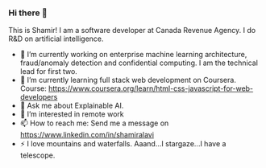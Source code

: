 ### Hi there 👋
This is Shamir! I am a software developer at Canada Revenue Agency. I do R&D on artificial intelligence.

- 🔭 I’m currently working on enterprise machine learning architecture, fraud/anomaly detection and confidential computing. I am the technical lead for first two.
- 🌱 I’m currently learning full stack web development on Coursera. Course: https://www.coursera.org/learn/html-css-javascript-for-web-developers
- 💬 Ask me about Explainable AI.
- 🤔 I’m interested in remote work
- 📫 How to reach me: Send me a message on https://www.linkedin.com/in/shamiralavi
- ⚡ I love mountains and waterfalls. Aaand...I stargaze...I have a telescope.

<!--
**dg1223/dg1223** is a ✨ _special_ ✨ repository because its `README.md` (this file) appears on your GitHub profile.

Here are some ideas to get you started:

- 🔭 I’m currently working on ...
- 🌱 I’m currently learning ...
- 👯 I’m looking to collaborate on ...
- 🤔 I’m looking for help with ...
- 💬 Ask me about ...
- 📫 How to reach me: ...
- 😄 Pronouns: ...
- ⚡ Fun fact: ...
-->
